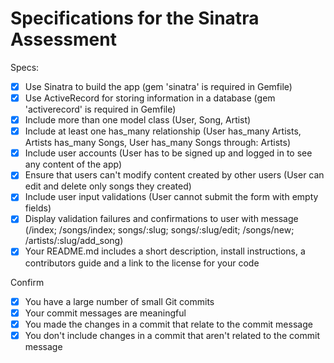 # Specifications for the Sinatra Assessment

Specs:
- [x] Use Sinatra to build the app (gem 'sinatra' is required in Gemfile)
- [x] Use ActiveRecord for storing information in a database (gem 'activerecord' is required in Gemfile)
- [x] Include more than one model class (User, Song, Artist)
- [x] Include at least one has_many relationship (User has_many Artists, Artists has_many Songs, User has_many Songs through: Artists)
- [x] Include user accounts (User has to be signed up and logged in to see any content of the app)
- [x] Ensure that users can't modify content created by other users (User can edit and delete only songs they created)
- [x] Include user input validations (User cannot submit the form with empty fields)
- [x] Display validation failures and confirmations to user with message (/index; /songs/index; songs/:slug; songs/:slug/edit; /songs/new; /artists/:slug/add_song)
- [x] Your README.md includes a short description, install instructions, a contributors guide and a link to the license for your code

Confirm
- [x] You have a large number of small Git commits
- [x] Your commit messages are meaningful
- [x] You made the changes in a commit that relate to the commit message
- [x] You don't include changes in a commit that aren't related to the commit message
